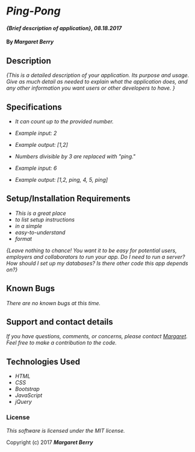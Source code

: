 # _Ping-Pong_

#### _{Brief description of application}, 08.18.2017_

#### By _**Margaret Berry**_

## Description

_{This is a detailed description of your application. Its purpose and usage.  Give as much detail as needed to explain what the application does, and any other information you want users or other developers to have. }_

## Specifications
* _It can count up to the provided number._
* _Example input: 2_
* _Example output: [1,2]_

* _Numbers divisible by 3 are replaced with "ping."_
* _Example input: 6_
* _Example output: [1,2, ping, 4, 5, ping]_

## Setup/Installation Requirements

* _This is a great place_
* _to list setup instructions_
* _in a simple_
* _easy-to-understand_
* _format_

_{Leave nothing to chance! You want it to be easy for potential users, employers and collaborators to run your app. Do I need to run a server? How should I set up my databases? Is there other code this app depends on?}_

## Known Bugs

_There are no known bugs at this time._

## Support and contact details

_If you have questions, comments, or concerns, please contact [Margaret](margaretshelaghmcgovern@gmail.com).  Feel free to make a contribution to the code._

## Technologies Used

* _HTML_
* _CSS_
* _Bootstrap_
* _JavaScript_
* _jQuery_

### License

*This software is licensed under the MIT license.*

Copyright (c) 2017 **_Margaret Berry_**
